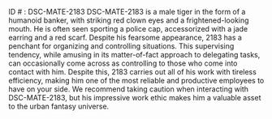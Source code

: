 ID # : DSC-MATE-2183
DSC-MATE-2183 is a male tiger in the form of a humanoid banker, with striking red clown eyes and a frightened-looking mouth. He is often seen sporting a police cap, accessorized with a jade earring and a red scarf. 
Despite his fearsome appearance, 2183 has a penchant for organizing and controlling situations. This supervising tendency, while amusing in its matter-of-fact approach to delegating tasks, can occasionally come across as controlling to those who come into contact with him. 
Despite this, 2183 carries out all of his work with tireless efficiency, making him one of the most reliable and productive employees to have on your side. We recommend taking caution when interacting with DSC-MATE-2183, but his impressive work ethic makes him a valuable asset to the urban fantasy universe.